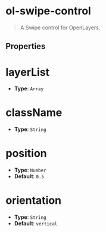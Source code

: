 # ol-swipe-control

> A Swipe control for OpenLayers.


## Properties

# layerList

- **Type**: `Array`



# className

- **Type**: `String`


# position

- **Type**: `Number`
- **Default**: `0.5`

# orientation

- **Type**: `String`
- **Default**: `vertical`
